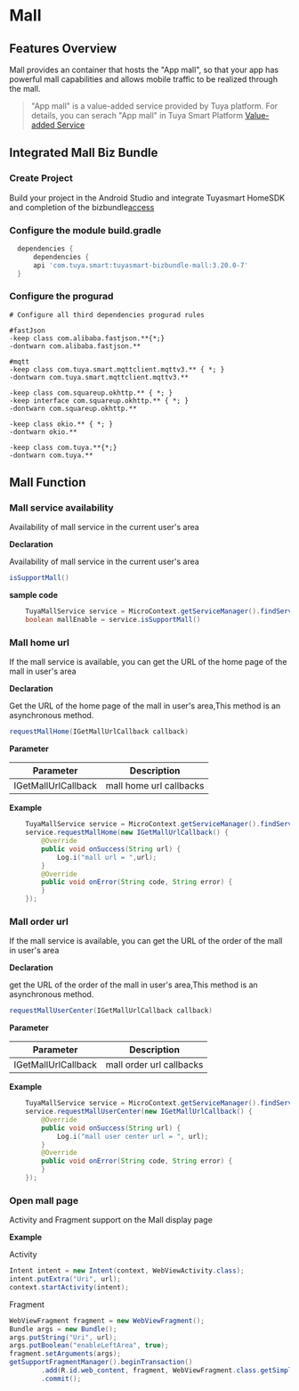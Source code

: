 # Mall

## Features Overview

Mall provides an container that hosts the "App mall", so that your app has powerful mall capabilities and allows mobile traffic to be realized through the mall.
> "App mall" is a value-added service provided by Tuya platform. For details, you can serach "App mall" in Tuya Smart Platform [Value-added Service](https://www.tuya.com/vas/)

## Integrated Mall Biz Bundle

### Create Project

Build your project in the Android Studio and integrate Tuyasmart HomeSDK and completion of the bizbundle[access](../access.md)

### Configure the module build.gradle

  ``` groovy
	dependencies {
    	dependencies {
        api 'com.tuya.smart:tuyasmart-bizbundle-mall:3.20.0-7'
  	}
  ```

### Configure the progurad

  ``` 
  # Configure all third dependencies progurad rules

  #fastJson
  -keep class com.alibaba.fastjson.**{*;}
  -dontwarn com.alibaba.fastjson.**    
    
  #mqtt
  -keep class com.tuya.smart.mqttclient.mqttv3.** { *; }
  -dontwarn com.tuya.smart.mqttclient.mqttv3.** 

  -keep class com.squareup.okhttp.** { *; }
  -keep interface com.squareup.okhttp.** { *; }
  -dontwarn com.squareup.okhttp.**    

  -keep class okio.** { *; }
  -dontwarn okio.**    
  
  -keep class com.tuya.**{*;}
  -dontwarn com.tuya.**
  ```

## Mall Function
  
### Mall service availability

Availability of mall service in the current user's area

**Declaration**

Availability of mall service in the current user's area

``` java
isSupportMall()
```
**sample code**
``` java
    TuyaMallService service = MicroContext.getServiceManager().findServiceByInterface(TuyaMallService.class.getName());
    boolean mallEnable = service.isSupportMall()
```

### Mall home url

If the mall service is available, you can get the URL of the home page of the mall in user's area

**Declaration**

Get the URL of the home page of the mall in user's area,This method is an asynchronous method.

``` java
requestMallHome(IGetMallUrlCallback callback)
```
**Parameter**

| Parameter                          | Description                            |
| ----------------------------- | ------------------------------- |
| IGetMallUrlCallback | mall home url callbacks |

**Example**
``` java
    TuyaMallService service = MicroContext.getServiceManager().findServiceByInterface(TuyaMallService.class.getName());
    service.requestMallHome(new IGetMallUrlCallback() {
        @Override
        public void onSuccess(String url) {
            Log.i("mall url = ",url);
        }
        @Override
        public void onError(String code, String error) {
        }
    });
```

### Mall order url

If the mall service is available, you can get the URL of the order of the mall in user's area

**Declaration**

get the URL of the order of the mall in user's area,This method is an asynchronous method.

``` java
requestMallUserCenter(IGetMallUrlCallback callback)
```
**Parameter**

| Parameter                 | Description                     |
| -------------------- | ------------------------ |
| IGetMallUrlCallback | mall order url callbacks |

**Example**
``` java
    TuyaMallService service = MicroContext.getServiceManager().findServiceByInterface(TuyaMallService.class.getName());
    service.requestMallUserCenter(new IGetMallUrlCallback() {
        @Override
        public void onSuccess(String url) {
            Log.i("mall user center url = ", url);
        }
        @Override
        public void onError(String code, String error) {
        }
    });
```

### Open mall page

Activity and Fragment support on the Mall display page

**Example**

Activity
``` java
Intent intent = new Intent(context, WebViewActivity.class);
intent.putExtra("Uri", url);
context.startActivity(intent);
```

Fragment
``` java
WebViewFragment fragment = new WebViewFragment();
Bundle args = new Bundle();
args.putString("Uri", url);
args.putBoolean("enableLeftArea", true);
fragment.setArguments(args);
getSupportFragmentManager().beginTransaction()
        .add(R.id.web_content, fragment, WebViewFragment.class.getSimpleName())
        .commit();
```